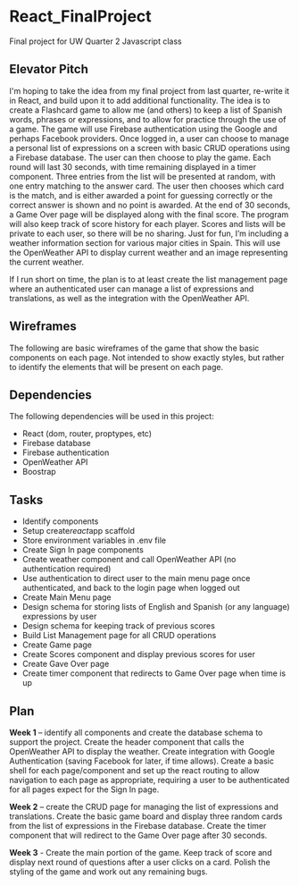 # React_FinalProject
Final project for UW Quarter 2 Javascript class

## Elevator Pitch
I'm hoping to take the idea from my final project from last quarter, re-write it in React, and build upon it to add additional functionality.  The idea is to create a Flashcard game to allow me (and others) to keep a list of Spanish words, phrases or expressions, and to allow for practice through the use of a game.  The game will use Firebase authentication using the Google and perhaps Facebook providers.  Once logged in, a user can choose to manage a personal list of expressions on a screen with basic CRUD operations using a Firebase database.  The user can then choose to play the game.  Each round will last 30 seconds, with time remaining displayed in a timer component.  Three entries from the list will be presented at random, with one entry matching to the answer card.  The user then chooses which card is the match, and is either awarded a point for guessing correctly or the correct answer is shown and no point is awarded.  At the end of 30 seconds, a Game Over page will be displayed along with the final score.  The program will also keep track of score history for each player.  Scores and lists will be private to each user, so there will be no sharing.
Just for fun, I’m including a weather information section for various major cities in Spain.  This will use the OpenWeather API to display current weather and an image representing the current weather.

If I run short on time, the plan is to at least create the list management page where an authenticated user can manage a list of expressions and translations, as well as the integration with the OpenWeather API.

## Wireframes
The following are basic wireframes of the game that show the basic components on each page. Not intended to show exactly styles, but rather to identify the elements that will be present on each page.

## Dependencies
The following dependencies will be used in this project:
*	React (dom, router, proptypes, etc)
*	Firebase database
*	Firebase authentication
*	OpenWeather API
*	Boostrap

## Tasks
*	Identify components
*	Setup create*react*app scaffold
*	Store environment variables in .env file
*	Create Sign In page components
*	Create weather component and call OpenWeather API (no authentication required)
*	Use authentication to direct user to the main menu page once authenticated, and back to the login page when logged out
*	Create Main Menu page
*	Design schema for storing lists of English and Spanish (or any language) expressions by user
*	Design schema for keeping track of previous scores
*	Build List Management page for all CRUD operations
*	Create Game page
*	Create Scores component and display previous scores for user
*	Create Gave Over page
*	Create timer component that redirects to Game Over page when time is up

## Plan
**Week 1** – identify all components and create the database schema to support the project.  Create the header component that calls the OpenWeather API to display the weather.  Create integration with Google Authentication (saving Facebook for later, if time allows).
Create a basic shell for each page/component and set up the react routing to allow navigation to each page as appropriate, requiring a user to be authenticated for all pages expect for the Sign In page.

**Week 2** – create the CRUD page for managing the list of expressions and translations.  Create the basic game board and display three random cards from the list of expressions in the Firebase database.  Create the timer component that will redirect to the Game Over page after 30 seconds.

**Week 3** - Create the main portion of the game.  Keep track of score and display next round of questions after a user clicks on a card.  Polish the styling of the game and work out any remaining bugs.

